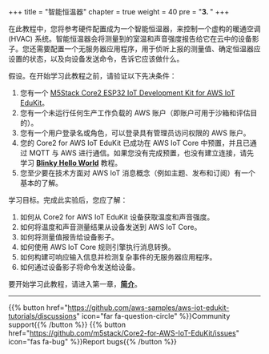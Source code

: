 +++
title = "智能恒温器"
chapter = true
weight = 40
pre = "<b>3. </b>"
+++

在此教程中，您将参考硬件配置成为一个智能恒温器，来控制一个虚构的暖通空调 (HVAC) 系统。智能恒温器会将测量到的室温和声音强度报告给它在云中的设备影子。您还需要配置一个无服务器应用程序，用于侦听上报的测量值、确定恒温器应设置的状态，以及向设备发送命令，告诉它应该做什么。

假设。在开始学习此教程之前，请验证以下先决条件：
1. 您有一个 [M5Stack Core2 ESP32 IoT Development Kit for AWS IoT EduKit](https://www.amazon.com/dp/B08VGRZYJR/)。
2. 您有一个未运行任何生产工作负载的 AWS 账户（即账户可用于沙箱和评估目的）。
3. 您有一个用户登录名或角色，可以登录具有管理员访问权限的 AWS 账户。
4. 您的 Core2 for AWS IoT EduKit 已成功在 AWS IoT Core 中预置，并且已通过 MQTT 与 AWS 进行通信。如果您没有完成预置，也没有建立连接，请先学习 [**Blinky Hello World**](/cn/blinky-hello-world.html) 教程。
5. 您至少要在技术方面对 AWS IoT 消息概念（例如主题、发布和订阅）有一个基本的了解。

学习目标。完成此实验后，您应了解：
1. 如何从 Core2 for AWS IoT EduKit 设备获取温度和声音强度。
2. 如何将温度和声音测量结果从设备发送到 AWS IoT Core。
3. 如何将测量值报告给设备影子。
4. 如何使用 AWS IoT Core 规则引擎执行消息转换。
5. 如何构建可响应输入信息并检测复杂事件的无服务器应用程序。
6. 如何通过设备影子将命令发送给设备。

要开始学习此教程，请进入第一章，[**简介**](/cn/smart-thermostat/introduction.html)。

---
{{% button href="https://github.com/aws-samples/aws-iot-edukit-tutorials/discussions" icon="far fa-question-circle" %}}Community support{{% /button %}} {{% button href="https://github.com/m5stack/Core2-for-AWS-IoT-EduKit/issues" icon="fas fa-bug" %}}Report bugs{{% /button %}}